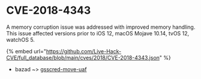 # CVE-2018-4343

A memory corruption issue was addressed with improved memory handling. This issue affected versions prior to iOS 12, macOS Mojave 10.14, tvOS 12, watchOS 5.

{% embed url="https://github.com/Live-Hack-CVE/full_database/blob/main/cves/2018/CVE-2018-4343.json" %}


* bazad ~> [gsscred-move-uaf](https://zeste.alice-snow.ru/2018/database/cve-2018-4343/gsscred-move-uaf-bazad)